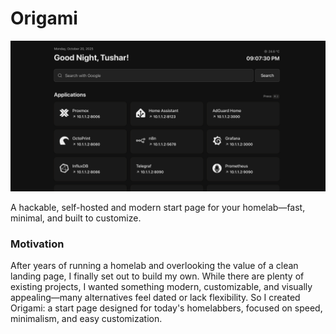 # Origami

![screenshot](/screenshot.png)

A hackable, self-hosted and modern start page for your homelab—fast, minimal, and built to customize.

### Motivation

After years of running a homelab and overlooking the value of a clean landing page, I finally set out to build my own. While there are plenty of existing projects, I wanted something modern, customizable, and visually appealing—many alternatives feel dated or lack flexibility. So I created Origami: a start page designed for today's homelabbers, focused on speed, minimalism, and easy customization.